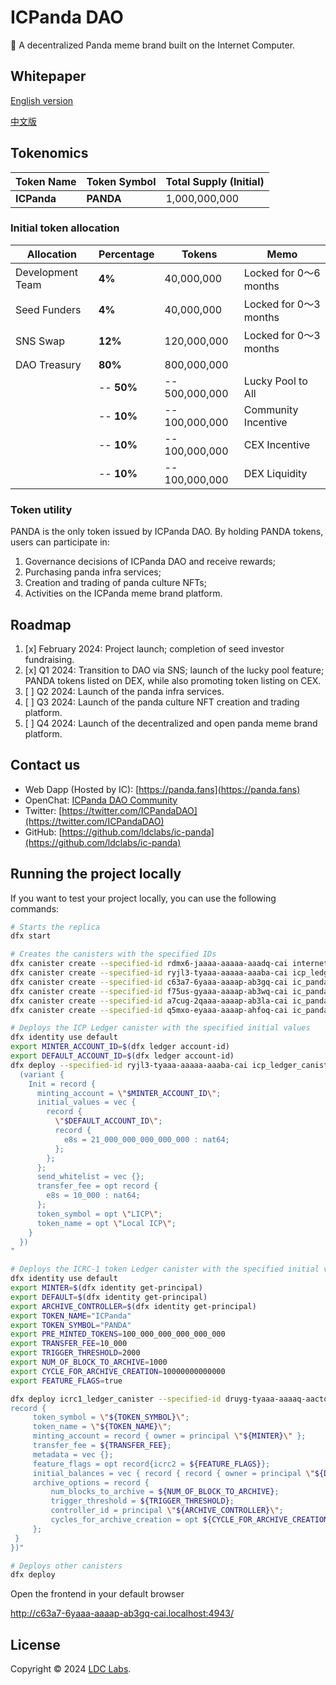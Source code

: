 # ICPanda DAO
🐼 A decentralized Panda meme brand built on the Internet Computer.

## Whitepaper

[English version](./whitepaper/en.md)

[中文版](./whitepaper/zh.md)

## Tokenomics

| Token Name  | Token Symbol | Total Supply (Initial) |
| ----------- | ------------ | ---------------------- |
| **ICPanda** | **PANDA**    | 1,000,000,000          |

### Initial token allocation

| Allocation       | Percentage | Tokens         | Memo                   |
| ---------------- | ---------- | -------------- | ---------------------- |
| Development Team | **4%**     | 40,000,000     | Locked for 0～6 months |
| Seed Funders     | **4%**     | 40,000,000     | Locked for 0～3 months |
| SNS Swap         | **12%**    | 120,000,000    | Locked for 0～3 months |
| DAO Treasury     | **80%**    | 800,000,000    |                        |
|                  | -- **50%** | -- 500,000,000 | Lucky Pool to All      |
|                  | -- **10%** | -- 100,000,000 | Community Incentive    |
|                  | -- **10%** | -- 100,000,000 | CEX Incentive          |
|                  | -- **10%** | -- 100,000,000 | DEX Liquidity          |


### Token utility

PANDA is the only token issued by ICPanda DAO. By holding PANDA tokens, users can participate in:

1. Governance decisions of ICPanda DAO and receive rewards;
2. Purchasing panda infra services;
3. Creation and trading of panda culture NFTs;
4. Activities on the ICPanda meme brand platform.

## Roadmap

1. [x] February 2024: Project launch; completion of seed investor fundraising.
2. [x] Q1 2024: Transition to DAO via SNS; launch of the lucky pool feature; PANDA tokens listed on DEX, while also promoting token listing on CEX.
3. [ ] Q2 2024: Launch of the panda infra services.
4. [ ] Q3 2024: Launch of the panda culture NFT creation and trading platform.
5. [ ] Q4 2024: Launch of the decentralized and open panda meme brand platform.

## Contact us

- Web Dapp (Hosted by IC): [https://panda.fans](https://panda.fans)
- OpenChat: [ICPanda DAO Community](https://oc.app/community/dqcvf-haaaa-aaaar-a5uqq-cai)
- Twitter: [https://twitter.com/ICPandaDAO](https://twitter.com/ICPandaDAO)
- GitHub: [https://github.com/ldclabs/ic-panda](https://github.com/ldclabs/ic-panda)

## Running the project locally

If you want to test your project locally, you can use the following commands:

```bash
# Starts the replica
dfx start

# Creates the canisters with the specified IDs
dfx canister create --specified-id rdmx6-jaaaa-aaaaa-aaadq-cai internet_identity
dfx canister create --specified-id ryjl3-tyaaa-aaaaa-aaaba-cai icp_ledger_canister
dfx canister create --specified-id c63a7-6yaaa-aaaap-ab3gq-cai ic_panda_frontend
dfx canister create --specified-id f75us-gyaaa-aaaap-ab3wq-cai ic_panda_infra
dfx canister create --specified-id a7cug-2qaaa-aaaap-ab3la-cai ic_panda_luckypool
dfx canister create --specified-id q5mxo-eyaaa-aaaap-ahfoq-cai ic_panda_ai

# Deploys the ICP Ledger canister with the specified initial values
dfx identity use default
export MINTER_ACCOUNT_ID=$(dfx ledger account-id)
export DEFAULT_ACCOUNT_ID=$(dfx ledger account-id)
dfx deploy --specified-id ryjl3-tyaaa-aaaaa-aaaba-cai icp_ledger_canister --argument "
  (variant {
    Init = record {
      minting_account = \"$MINTER_ACCOUNT_ID\";
      initial_values = vec {
        record {
          \"$DEFAULT_ACCOUNT_ID\";
          record {
            e8s = 21_000_000_000_000_000 : nat64;
          };
        };
      };
      send_whitelist = vec {};
      transfer_fee = opt record {
        e8s = 10_000 : nat64;
      };
      token_symbol = opt \"LICP\";
      token_name = opt \"Local ICP\";
    }
  })
"

# Deploys the ICRC-1 token Ledger canister with the specified initial values
dfx identity use default
export MINTER=$(dfx identity get-principal)
export DEFAULT=$(dfx identity get-principal)
export ARCHIVE_CONTROLLER=$(dfx identity get-principal)
export TOKEN_NAME="ICPanda"
export TOKEN_SYMBOL="PANDA"
export PRE_MINTED_TOKENS=100_000_000_000_000_000
export TRANSFER_FEE=10_000
export TRIGGER_THRESHOLD=2000
export NUM_OF_BLOCK_TO_ARCHIVE=1000
export CYCLE_FOR_ARCHIVE_CREATION=10000000000000
export FEATURE_FLAGS=true

dfx deploy icrc1_ledger_canister --specified-id druyg-tyaaa-aaaaq-aactq-cai --argument "(variant {Init =
record {
     token_symbol = \"${TOKEN_SYMBOL}\";
     token_name = \"${TOKEN_NAME}\";
     minting_account = record { owner = principal \"${MINTER}\" };
     transfer_fee = ${TRANSFER_FEE};
     metadata = vec {};
     feature_flags = opt record{icrc2 = ${FEATURE_FLAGS}};
     initial_balances = vec { record { record { owner = principal \"${DEFAULT}\"; }; ${PRE_MINTED_TOKENS}; }; };
     archive_options = record {
         num_blocks_to_archive = ${NUM_OF_BLOCK_TO_ARCHIVE};
         trigger_threshold = ${TRIGGER_THRESHOLD};
         controller_id = principal \"${ARCHIVE_CONTROLLER}\";
         cycles_for_archive_creation = opt ${CYCLE_FOR_ARCHIVE_CREATION};
     };
 }
})"

# Deploys other canisters
dfx deploy
```

Open the frontend in your default browser

http://c63a7-6yaaa-aaaap-ab3gq-cai.localhost:4943/

## License
Copyright © 2024 [LDC Labs](https://github.com/ldclabs).
